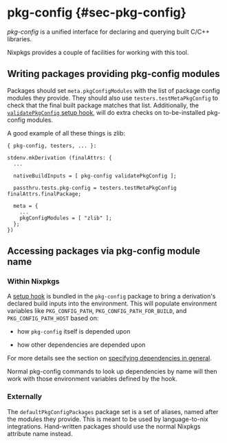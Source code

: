 # pkg-config {#sec-pkg-config}

*pkg-config* is a unified interface for declaring and querying built C/C++ libraries.

Nixpkgs provides a couple of facilities for working with this tool.

## Writing packages providing pkg-config modules

Packages should set `meta.pkgConfigModules` with the list of package config modules they provide.
They should also use `testers.testMetaPkgConfig` to check that the final built package matches that list.
Additionally, the [`validatePkgConfig` setup hook](https://nixos.org/manual/nixpkgs/stable/#validatepkgconfig), will do extra checks on to-be-installed pkg-config modules.

A good example of all these things is zlib:

```
{ pkg-config, testers, ... }:

stdenv.mkDerivation (finalAttrs: {
  ...

  nativeBuildInputs = [ pkg-config validatePkgConfig ];

  passthru.tests.pkg-config = testers.testMetaPkgConfig finalAttrs.finalPackage;

  meta = {
    ...
    pkgConfigModules = [ "zlib" ];
  };
})
```

## Accessing packages via pkg-config module name

### Within Nixpkgs

A [setup hook](#setup-hook-pkg-config) is bundled in the `pkg-config` package to bring a derivation's declared build inputs into the environment.
This will populate environment variables like `PKG_CONFIG_PATH`, `PKG_CONFIG_PATH_FOR_BUILD`, and `PKG_CONFIG_PATH_HOST` based on:

 - how `pkg-config` itself is depended upon

 - how other dependencies are depended upon

For more details see the section on [specifying dependencies in general](#ssec-stdenv-dependencies).

Normal pkg-config commands to look up dependencies by name will then work with those environment variables defined by the hook.

### Externally

The `defaultPkgConfigPackages` package set is a set of aliases, named after the modules they provide.
This is meant to be used by language-to-nix integrations.
Hand-written packages should use the normal Nixpkgs attribute name instead.

